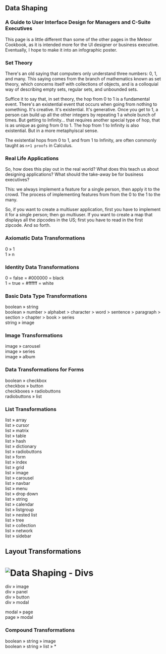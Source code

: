 ## Data Shaping   
### A Guide to User Interface Design for Managers and C-Suite Executives  
This page is a little different than some of the other pages in the Meteor Cookbook, as it is intended more for the UI designer or business executive.  Eventually, I hope to make it into an infographic poster.   

 
### Set Theory  
There's an old saying that computers only understand three numbers:  0, 1, and many.  This saying comes from the branch of mathematics known as set theory, which concerns itself with collections of objects, and is a colloquial way of describing empty sets, regular sets, and unbounded sets.  

Suffice it to say that, in set theory, the hop from 0 to 1 is a fundamental event.  There's an existential event that occurs when going from nothing to something.  It's creative.  It's existential.  It's generative.  Once you get to 1, a person can build up all the other integers by repeating 1 a whole bunch of times.  But getting to Infinity... that requires another special type of hop, that is as unique as going from 0 to 1.  The hop from 1 to Infinity is also existential.  But in a more metaphyiscal sense. 

The existential hops from 0 to 1, and from 1 to Infinity, are often commonly taught as ``n+1 proofs`` in Calculus.    

### Real Life Applications  

So, how does this play out in the real world?  What does this teach us about designing applications?  What should the take-away be for business executives?  

This:  we always implement a feature for a single person, then apply it to the crowd.  The process of implementing features from from the 0 to the 1 to the many.  

So, if you want to create a multiuser application, first you have to implement it for a single person; then go multiuser.  If you want to create a map that displays all the zipcodes in the US; first you have to read in the first zipcode.  And so forth.



### Axiomatic Data Transformations  

0 » 1  
1 » n  
  
### Identity Data Transformations 

0 = false = #000000 = black  
1 = true  = #ffffff = white  
  
### Basic Data Type Transformations 

boolean » string  
boolean » number > alphabet > character > word > sentence > paragraph > section > chapter > book > series  
string » image  

### Image Transformations 

image » carousel  
image » series  
image » album  

### Data Transformations for Forms

boolean » checkbox  
checkbox » button  
checkboxes » radiobuttons  
radiobuttons » list  

### List Transformations

list » array  
list » cursor  
list » matrix  
list » table  
list » hash  
list » dictionary  
list » radiobuttons  
list » form  
list » index  
list » grid  
list » image  
list » carousel  
list » navbar  
list » menu  
list » drop down  
list » string  
list » calendar  
list » listgroup  
list » nested list  
list » tree  
list » collection  
list » network  
list » sidebar  


## Layout Transformations
![Data Shaping - Divs](https://raw.githubusercontent.com/awatson1978/meteor-cookbook/master/images/Data%20Shaping-Divs.png)  
===============================

div » image  
div » panel  
div » button  
div » modal  

modal » page  
page » modal  

### Compound Transformations
boolean » string » image  
boolean » string » list » *  
